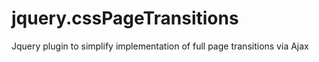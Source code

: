 # jquery.cssPageTransitions
Jquery plugin to simplify implementation of full page transitions via Ajax

